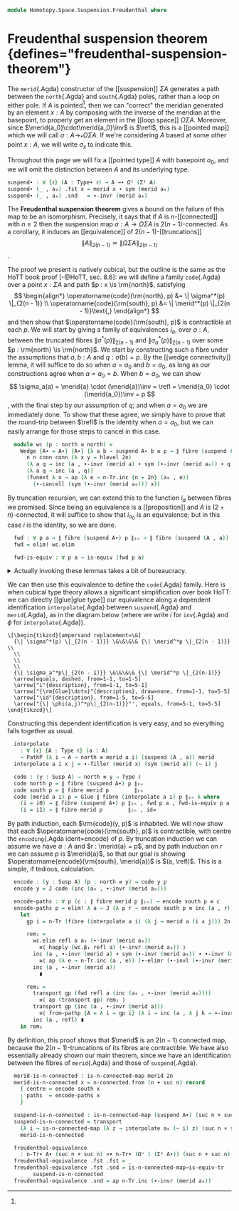 <!--
```agda
open import 1Lab.Path.Reasoning
open import 1Lab.Prelude

open import Data.Nat.Properties
open import Data.Nat.Base

open import Homotopy.Space.Suspension.Properties
open import Homotopy.Space.Suspension
open import Homotopy.Connectedness
open import Homotopy.Truncation
open import Homotopy.Loopspace
open import Homotopy.Wedge
```
-->

```agda
module Homotopy.Space.Suspension.Freudenthal where
```

# Freudenthal suspension theorem {defines="freudenthal-suspension-theorem"}

The `merid`{.Agda} constructor of the [[suspension]] $\Sigma A$
generates a path between the `north`{.Agda} and `south`{.Agda} poles,
rather than a loop on either pole. If $A$ is pointed[^point], then we
can "correct" the meridian generated by an element $x : A$ by composing
with the inverse of the meridian at the basepoint, to properly get an
element in the [[loop space]] $\Omega \Sigma A$. Moreover, since
$\merid{a_0}\cdot\merid{a_0}\inv$ is $\refl$, this is a [[pointed map]]
which we will call $\sigma : A \to_* \Omega \Sigma A$. If we're
considering $A$ based at some other point $x : A$, we will write
$\sigma_x$ to indicate this.

[^point]:
  Throughout this page we will fix a [[pointed type]] $A$
  with basepoint $a_0$, and we will omit the distinction between $A$ and
  its underlying type.

```agda
suspend∙ : ∀ {ℓ} (A : Type∙ ℓ) → A →∙ Ω¹ (Σ¹ A)
suspend∙ (_ , a₀) .fst x = merid x ∙ sym (merid a₀)
suspend∙ (_ , a₀) .snd   = ∙-invr (merid a₀)
```

<!--
```agda
suspend : ∀ {ℓ} (A : Type∙ ℓ) → ⌞ A ⌟ → Path ⌞ Σ¹ A ⌟ north north
suspend A∙ x = suspend∙ A∙ .fst x
```
-->

The **Freudenthal suspension theorem** gives a bound on the failure of
this map to be an isomorphism. Precisely, it says that if $A$ is
$n$-[[connected]] with $n \ge 2$ then the suspension map $\sigma : A \to
\Omega \Sigma A$ is $2(n - 1)$-connected. As a corollary, it induces an
[[equivalence]] of $2(n - 1)$-[[truncations]]
$$\| A \|_{2(n - 1)} \simeq \| \Omega \Sigma A \|_{2(n - 1)}$$.

<!--
```agda
-- this line is unfortunately long but layout stacking doesn't work
-- unless it's all together like this :(
module freudenthal {ℓ} (A∙@(A , a₀) : Type∙ ℓ) (n : Nat) (conn : is-n-connected A (2 + n)) (let 2n = (suc n) + (suc n)) where
  ∥_∥₂ₙ : ∀ {ℓ} → Type ℓ → Type ℓ
  ∥ A ∥₂ₙ = n-Tr A 2n
```
-->

The proof we present is natively cubical, but the outline is the same as
the HoTT book proof [-@HoTT, sec. 8.6]: we will define a family
`code`{.Agda} over a point $x : \Sigma A$ and path $p : x \is
\rm{north}$, satisfying
$$
\begin{align*}
\operatorname{code}(\rm{north}, p) &= \| \sigma^*(p) \|_{2(n - 1)} \\
\operatorname{code}(\rm{south}, p) &= \| \merid^*(p) \|_{2(n - 1)}\text{,}
\end{align*}
$$
and then show that $\operatorname{code}(\rm{south}, p)$ is contractible
at each $p$. We will start by giving a family of equivalences $i_a$,
over $a : A$, between the truncated fibres $\| \sigma^*(p) \|_{2(n -
1)}$ and $\| \sigma_a^*(p) \|_{2(n - 1)}$ over some $p : \rm{north} \is
\rm{north}$.  We start by constructing such a fibre under the
assumptions that $a, b : A$ and $q : \sigma(b) = p$. By the [[wedge
connectivity]] lemma, it will suffice to do so when $a = a_0$ and $b =
a_0$, as long as our constructions agree when $a = a_0 = b$. When $b =
a_0$, we can show
$$
\sigma_a(a)
  = \merid{a} \cdot (\merid{a})\inv
  = \refl
  = \merid{a_0} \cdot (\merid{a_0})\inv
  = p
$$,
with the final step by our assumption of $q$; and when $a = a_0$ we are
immediately done. To show that these agree, we simply have to prove that
the round-trip between $\refl$ is the identity when $a = a_0$, but we
can easily arrange for those steps to cancel in this case.

```agda
  module wc (p : north ≡ north) =
    Wedge {A∙ = A∙} {A∙} {λ a b → suspend A∙ b ≡ p → ∥ fibre (suspend (A , a)) p ∥₂ₙ}
      n n conn conn (λ x y → hlevel 2n)
      (λ a q → inc (a , ∙-invr (merid a) ∙ sym (∙-invr (merid a₀)) ∙ q))
      (λ a q → inc (a , q))
      (funext λ x → ap (λ e → n-Tr.inc {n = 2n} (a₀ , e))
        (∙-cancell (sym (∙-invr (merid a₀))) x))
```

By truncation recursion, we can extend this to the function $i_a$
between fibres we promised. Since being an equivalence is a
[[proposition]] and $A$ is $(2 + n)$-connected, it will suffice to show
that $i_{a_0}$ is an equivalence; but in this case $i$ is the identity,
so we are done.

```agda
  fwd : ∀ p a → ∥ fibre (suspend A∙) p ∥₂ₙ → ∥ fibre (suspend (A , a)) p ∥₂ₙ
  fwd = elim! wc.elim

  fwd-is-equiv : ∀ p a → is-equiv (fwd p a)
```

<details>
<summary>Actually invoking these lemmas takes a bit of bureaucracy.</summary>

```agda
  fwd-is-equiv p a .is-eqv =
    let
      eqv = relative-n-type-const
        (λ a → ∀ t → is-contr (fibre (fwd p a) t))
        (λ _ → a₀) (suc n) (point-is-n-connected a₀ n conn)
        (λ x → hlevel (suc n))

      it : ∀ a (t : n-Tr (fibre (suspend A∙) p) 2n)
          → is-contr (fibre (fwd p a₀) t)
      it = elim! λ _ x q →
        subst (λ e → is-contr (fibre e (inc (x , q)))) {x = id} {y = _}
          (funext (elim! λ x → sym ∘ happly (wc.β₂ p x)))
          Singleton'-is-contr
    in Equiv.from (_ , eqv) it a
```

</details>

We can then use this equivalence to define the `code`{.Agda} family.
Here is when cubical type theory allows a significant simplification
over book HoTT: we can directly [[glue|glue type]] our equivalence along
a dependent identification `interpolate`{.Agda} between `suspend`{.Agda}
and `merid`{.Agda}, as in the diagram below (where we write $i$ for
`inv`{.Agda} and $\phi$ for `interpolate`{.Agda}).

~~~{.quiver}
\[\begin{tikzcd}[ampersand replacement=\&]
  {\| \sigma^*(p) \|_{2(n - 1)}} \&\&\&\& {\| \merid^*p \|_{2(n - 1)}} \\
  \\
  \\
  \\
  {\| \sigma_a^*p\|_{2(n - 1)}} \&\&\&\& {\| \merid^*p \|_{2(n-1)}}
  \arrow[equals, dashed, from=1-1, to=1-5]
  \arrow["i"{description}, from=1-1, to=5-1]
  \arrow["{\rm{Glue}\dots}"{description}, draw=none, from=1-1, to=5-5]
  \arrow["\id"{description}, from=1-5, to=5-5]
  \arrow["{\| \phi(a,j)^*p\|_{2(n-1)}}"', equals, from=5-1, to=5-5]
\end{tikzcd}\]
~~~

Constructing this dependent identification is very easy, and so
everything falls together as usual.

```agda
  interpolate
    : ∀ {ℓ} {A : Type ℓ} (a : A)
    → PathP (λ i → A → north ≡ merid a i) (suspend (A , a)) merid
  interpolate a i x j = ∙-filler (merid x) (sym (merid a)) (~ i) j

  code : (y : Susp A) → north ≡ y → Type ℓ
  code north p = ∥ fibre (suspend A∙) p ∥₂ₙ
  code south p = ∥ fibre merid p        ∥₂ₙ
  code (merid a i) p = Glue ∥ fibre (interpolate a i) p ∥₂ₙ λ where
    (i = i0) → ∥ fibre (suspend A∙) p ∥₂ₙ , fwd p a , fwd-is-equiv p a
    (i = i1) → ∥ fibre merid p        ∥₂ₙ , id≃
```

By path induction, each $\rm{code}(y, p)$ is inhabited. We will now show
that each $\operatorname{code}(\rm{south}, p)$ is contractible, with
centre the `encoding`{.Agda ident=encode} of $p$. By truncation
induction we can assume we have $a : A$ and $r : \merid{a} = p$, and by
path induction on $r$ we can assume $p$ is $\merid{a}$, so that our goal
is showing $\operatorname{encode}(\rm{south}, \merid{a})$ is $(a,
\refl)$. This is a simple, if tedious, calculation.

```agda
  encode : (y : Susp A) (p : north ≡ y) → code y p
  encode y = J code (inc (a₀ , ∙-invr (merid a₀)))

  encode-paths : ∀ p (c : ∥ fibre merid p ∥₂ₙ) → encode south p ≡ c
  encode-paths p = elim! λ a → J (λ p r → encode south p ≡ inc (a , r))
    let
      gp i = n-Tr (fibre (interpolate a i) (λ j → merid a (i ∧ j))) 2n

      rem₁ =
        wc.elim refl a a₀ (∙-invr (merid a₀))
          ≡⟨ happly (wc.β₁ refl a) (∙-invr (merid a₀)) ⟩
        inc (a , ∙-invr (merid a) ∙ sym (∙-invr (merid a₀)) ∙ ∙-invr (merid a₀))
          ≡⟨ ap (λ e → n-Tr.inc (a , e)) (∙-elimr (∙-invl (∙-invr (merid a₀)))) ⟩
        inc (a , ∙-invr (merid a))
          ∎

      rem₂ =
        transport gp (fwd refl a (inc (a₀ , ∙-invr (merid a₀))))
          ≡⟨ ap (transport gp) rem₁ ⟩
        transport gp (inc (a , ∙-invr (merid a)))
          ≡⟨ from-pathp {A = λ i → gp i} (λ i → inc (a , λ j k → ∙-invr-filler (merid a) j k (~ i))) ⟩
        inc (a , refl) ∎
    in rem₂
```

By definition, this proof shows that $\merid$ is an $2(n - 1)$ connected
map, because the $2(n - 1)$-truncations of its fibres are contractible.
We have also essentially already shown our main theorem, since we have
an identification between the fibres of `merid`{.Agda} and those of
`suspend`{.Agda}.

```agda
  merid-is-n-connected : is-n-connected-map merid 2n
  merid-is-n-connected x = n-connected.from (n + suc n) record
    { centre = encode south x
    ; paths  = encode-paths x
    }
```

<!--
```agda
module
  _ {ℓ} {A∙@(A , a₀) : Type∙ ℓ} (n : Nat) (conn : is-n-connected A (2 + n)) where

  open freudenthal A∙ n conn
```
-->

```agda
  suspend-is-n-connected : is-n-connected-map (suspend A∙) (suc n + suc n)
  suspend-is-n-connected = transport
    (λ i → is-n-connected-map (λ z → interpolate a₀ (~ i) z) (suc n + suc n))
    merid-is-n-connected

  freudenthal-equivalence
    : n-Tr∙ A∙ (suc n + suc n) ≃∙ n-Tr∙ (Ωⁿ 1 (Σ¹ A∙)) (suc n + suc n)
  freudenthal-equivalence .fst .fst = _
  freudenthal-equivalence .fst .snd = is-n-connected-map→is-equiv-tr
    _ _ suspend-is-n-connected
  freudenthal-equivalence .snd = ap n-Tr.inc (∙-invr (merid a₀))
```
